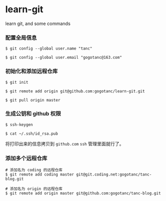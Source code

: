 learn-git
=========

learn git, and some commands

### 配置全局信息

```shell
$ git config --global user.name "tanc"

$ git config --global user.email "gogotanc@163.com"
```


### 初始化和添加远程仓库

```shell
$ git init

$ git remote add origin git@github.com:gogotanc/learn-git.git

$ git pull origin master
```

### 生成公钥和 github 权限

```shell
$ ssh-keygen

$ cat ~/.ssh/id_rsa.pub
```

将打印出来的信息拷贝到 `github.com` `ssh` 管理里面就行了。

### 添加多个远程仓库

```shell
# 添加名为 coding 的远程仓库
$ git remote add coding master git@git.coding.net:gogotanc/tanc-blog.git

# 添加名为 origin 的远程仓库
$ git remote add origin master git@github.com:gogotanc/tanc-blog.git 
```